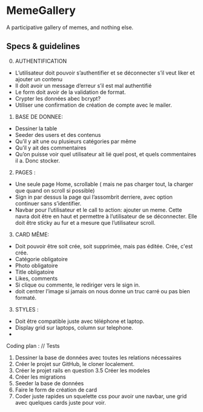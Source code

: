 # MemeGallery
A participative gallery of memes, and nothing else.

## Specs & guidelines

  0. AUTHENTIFICATION
- L’utilisateur doit pouvoir s’authentifier et se déconnecter s’il veut liker et ajouter un contenu
- Il doit avoir un message d’erreur s’il est mal authentifié
- Le form doit avoir de la validation de format.
- Crypter les données abec bcrypt?
- Utiliser une confirmation de création de compte avec le mailer.

1. BASE DE DONNEE:
- Dessiner la table
- Seeder des users et des contenus
- Qu’il y ait une ou plusieurs catégories par même
- Qu’il y ait des commentaires
- Qu’on puisse voir quel utilisateur ait lié quel post, et quels commentaires il a. Donc stocker.

2. PAGES :
- Une seule page Home, scrollable ( mais ne pas charger tout, la charger que quand on scroll si possible)
- Sign in par dessus la page qui l’assombrit derriere, avec option continuer sans s’identifier.
- Navbar pour l’utilisateur et le call to action: ajouter un meme. Cette navra doit être en haut et permettre à l’utilisateur de se déconnecter. Elle doit être sticky au fur et a mesure que l’utilisateur scroll.

3. CARD MÊME:
- Doit pouvoir être soit crée, soit supprimée, mais pas éditée. Crée, c'est crée.
- Catégorie obligatoire
- Photo obligatoire
- Title obligatoire
- Likes, comments
- Si clique ou commente, le rediriger vers le sign in.
 - doit centrer l’image si jamais on nous donne un truc carré ou pas bien formaté.

3. STYLES :
- Doit être compatible juste avec téléphone et laptop.
- Display grid sur laptops, column sur telephone.
-


Coding plan :
 // Tests
1. Dessiner la base de données avec toutes les relations nécessaires
2. Créer le projet sur GitHub, le cloner localement.
3. Créer le projet rails en question
3.5 Créer les modeles
4. Créer les migrations
5. Seeder la base de données
6. Faire le form de création de card
7. Coder juste rapides un squelette css pour avoir une navbar, une grid avec quelques cards juste pour voir.
